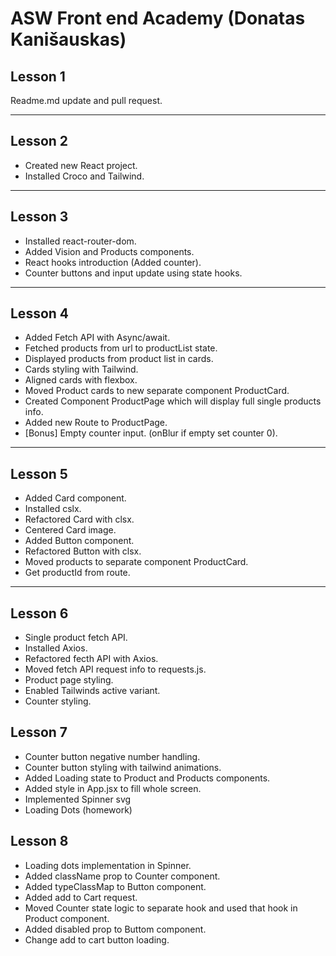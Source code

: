 # ASW Front end Academy (Donatas Kanišauskas)

## Lesson 1

Readme.md update and pull request.

---

## Lesson 2

- Created new React project.
- Installed Croco and Tailwind.

---

## Lesson 3

- Installed react-router-dom.
- Added Vision and Products components.
- React hooks introduction (Added counter).
- Counter buttons and input update using state hooks.

---

## Lesson 4

- Added Fetch API with Async/await.
- Fetched products from url to productList state.
- Displayed products from product list in cards.
- Cards styling with Tailwind.
- Aligned cards with flexbox.
- Moved Product cards to new separate component ProductCard.
- Created Component ProductPage which will display full single products info.
- Added new Route to ProductPage.
- [Bonus] Empty counter input. (onBlur if empty set counter 0).

---

## Lesson 5

- Added Card component.
- Installed cslx.
- Refactored Card with clsx.
- Centered Card image.
- Added Button component.
- Refactored Button with clsx.
- Moved products to separate component ProductCard.
- Get productId from route.

---

## Lesson 6

- Single product fetch API.
- Installed Axios.
- Refactored fecth API with Axios.
- Moved fetch API request info to requests.js.
- Product page styling.
- Enabled Tailwinds active variant.
- Counter styling.

## Lesson 7

- Counter button negative number handling.
- Counter button styling with tailwind animations.
- Added Loading state to Product and Products components.
- Added style in App.jsx to fill whole screen.
- Implemented Spinner svg
- Loading Dots (homework)

## Lesson 8

- Loading dots implementation in Spinner.
- Added className prop to Counter component.
- Added typeClassMap to Button component.
- Added add to Cart request.
- Moved Counter state logic to separate hook and used that hook in Product component.
- Added disabled prop to Buttom component.
- Change add to cart button loading.
